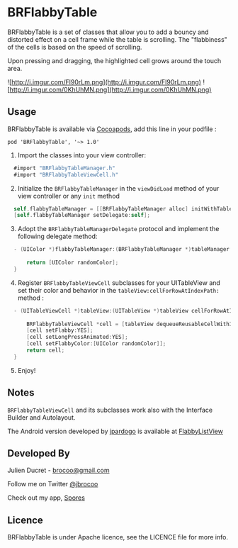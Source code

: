 BRFlabbyTable
=============

BRFlabbyTable is a set of classes that allow you to add a bouncy and distorted effect on a cell frame while the table is scrolling. The "flabbiness" of the cells is based on the speed of scrolling.

Upon pressing and dragging, the highlighted cell grows around the touch area.

![http://i.imgur.com/Fl90rLm.png](http://i.imgur.com/Fl90rLm.png)
![http://i.imgur.com/0KhUhMN.png](http://i.imgur.com/0KhUhMN.png)

Usage
-----

BRFlabbyTable is available via [Cocoapods](http://cocoapods.org/), add this line in your podfile :
  ```
  pod 'BRFlabbyTable', '~> 1.0'
  ```

1.  Import the classes into your view controller:

  ```objective-c
    #import "BRFlabbyTableManager.h"
    #import "BRFlabbyTableViewCell.h"
  ```

2.  Initialize the `BRFlabbyTableManager` in the `viewDidLoad` method of your view controller or any `init` method

  ```objective-c
    self.flabbyTableManager = [[BRFlabbyTableManager alloc] initWithTableView:self.tableView];
    [self.flabbyTableManager setDelegate:self];
  ```

3.  Adopt the `BRFlabbyTableManagerDelegate` protocol and implement the following delegate method:

  ```objective-c
    - (UIColor *)flabbyTableManager:(BRFlabbyTableManager *)tableManager flabbyColorForIndexPath:(NSIndexPath *)indexPath{
            
        return [UIColor randomColor];
    }

  ```

4.  Register `BRFlabbyTableViewCell` subclasses for your UITableView and set their color and behavior in the `tableView:cellForRowAtIndexPath:` method :

  ```objective-c
    - (UITableViewCell *)tableView:(UITableView *)tableView cellForRowAtIndexPath:(NSIndexPath *)indexPath{
    
        BRFlabbyTableViewCell *cell = [tableView dequeueReusableCellWithIdentifier:@"BRFlabbyTableViewCellIdentifier" forIndexPath:indexPath];
        [cell setFlabby:YES];
        [cell setLongPressAnimated:YES];
        [cell setFlabbyColor:[UIColor randomColor]];
        return cell;
    }
  ```

5.  Enjoy!


Notes
-----
`BRFlabbyTableViewCell` and its subclasses work also with the Interface Builder and Autolayout.

The Android version developed by [jpardogo](https://github.com/jpardogo) is available at [FlabbyListView](https://github.com/jpardogo/FlabbyListView)

Developed By
----

Julien Ducret - <brocoo@gmail.com>

Follow me on Twitter [@jbrocoo](https://twitter.com/jbrocoo)

Check out my app, [Spores](https://itunes.apple.com/us/app/spores/id718495353?l=fr&ls=1&mt=8)


Licence
----

BRFlabbyTable is under Apache licence, see the LICENCE file for more info.
